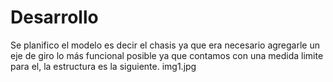 <h1>Desarrollo</h1>
Se planifico el modelo  es decir el chasis ya que era necesario agregarle un eje de giro  lo más funcional posible ya que contamos con una medida limite para el, la estructura es la siguiente.
<img>img1.jpg</img>

